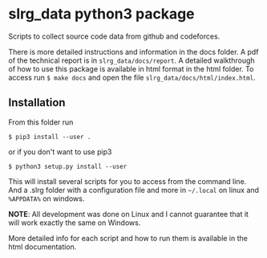 slrg_data python3 package
=========================

Scripts to collect source code data from github and codeforces.

There is more detailed instructions and information in the docs folder. A pdf of the technical report is in `slrg_data/docs/report`. A detailed walkthrough of how to use this package is available in html format in the html folder. To access run `$ make docs` and open the file `slrg_data/docs/html/index.html`.

Installation
------------

From this folder run

```
$ pip3 install --user .
```

or if you don't want to use pip3

```
$ python3 setup.py install --user
```

This will install several scripts for you to access from the command line. And a .slrg folder with a configuration file and more in `~/.local` on linux and `%APPDATA%` on windows.

**NOTE**: All development was done on Linux and I cannot guarantee that it will work exactly the same on Windows.

More detailed info for each script and how to run them is available in the html documentation.


